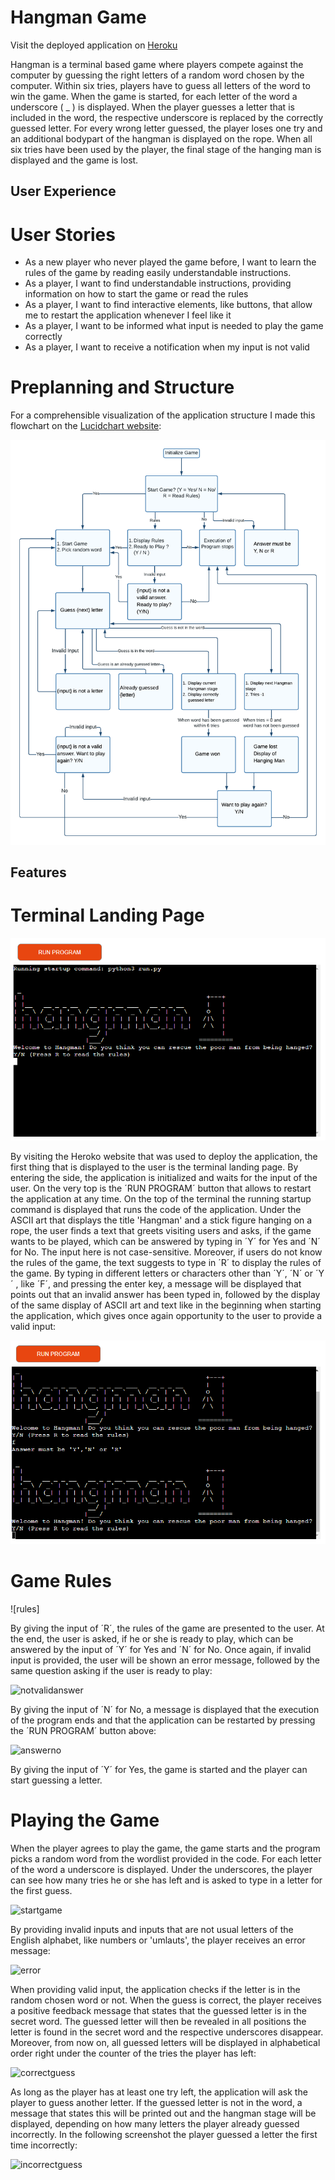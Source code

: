 # Hangman Game

Visit the deployed application on [Heroku](https://hangman-by-herfri-1d96d392125d.herokuapp.com/)

Hangman is a terminal based game where players compete against the computer by guessing the right letters of a random word chosen by the computer. Within six tries, players have to guess all letters of the word to win the game. When the game is started, for each letter of the word a underscore ( _ ) is displayed. When the player guesses a letter that is included in the word, the respective underscore is replaced by the correctly guessed letter. For every wrong letter guessed, the player loses one try and an additional bodypart of the hangman is displayed on the rope. When all six tries have been used by the player, the final stage of the hanging man is displayed and the game is lost.

## User Experience
# User Stories
* As a new player who never played the game before, I want to learn the rules of the game by reading easily understandable instructions.
* As a player, I want to find understandable instructions, providing information on how to start the game or read the rules
* As a player, I want to find interactive elements, like buttons, that allow me to restart the application whenever I feel like it
* As a player, I want to be informed what input is needed to play the game correctly
* As a player, I want to receive a notification when my input is not valid

# Preplanning and Structure
For a comprehensible visualization of the application structure I made this flowchart on the [Lucidchart website](https://www.lucidchart.com/pages/landing?utm_source=google&utm_medium=cpc&utm_campaign=_chart_en_tier1_mixed_search_brand_exact_&km_CPC_CampaignId=1490375427&km_CPC_AdGroupID=55688909257&km_CPC_Keyword=lucid%20chart&km_CPC_MatchType=e&km_CPC_ExtensionID=&km_CPC_Network=g&km_CPC_AdPosition=&km_CPC_Creative=442433236001&km_CPC_TargetID=kwd-55720648523&km_CPC_Country=9044294&km_CPC_Device=c&km_CPC_placement=&km_CPC_target=&gclid=Cj0KCQjw84anBhCtARIsAISI-xdxDXtOxQFpn7lv1WJ7UmkNvllJ2ZjPF05InfeNfMNl2-dFll3VTHEaAsT0EALw_wcB):

![flowchart](https://github.com/HerFri/hangman/blob/main/readmeimages/flowchart.png?raw=true)

## Features
# Terminal Landing Page
![landingpage](https://github.com/HerFri/hangman/blob/main/readmeimages/landingpage.PNG?raw=true)

By visiting the Heroko website that was used to deploy the application, the first thing that is displayed to the user is the terminal landing page. By entering the side, the application is initialized and waits for the input of the user. On the very top is the ´RUN PROGRAM´ button that allows to restart the application at any time. On the top of the terminal the running startup command is displayed that runs the code of the application. Under the ASCII art that displays the title  'Hangman' and a stick figure hanging on a rope, the user finds a text that greets visiting users and asks, if the game wants to be played, which can be answered by typing in ´Y´ for Yes and ´N´ for No. The input here is not case-sensitive. Moreover, if users do not know the rules of the game, the text suggests to type in ´R´ to display the rules of the game. By typing in different letters or characters other than ´Y´, ´N´ or ´Y´ , like ´F´, and pressing the enter key, a message will be displayed that points out that an invalid answer has been typed in, followed by the display of the same display of ASCII art and text like in the beginning when starting the application, which gives once again opportunity to the user to provide a valid input:

![wronganswer](https://github.com/HerFri/hangman/blob/main/readmeimages/wronganswer.PNG?raw=true)

# Game Rules
![rules]

By giving the input of ´R´, the rules of the game are presented to the user. At the end, the user is asked, if he or she is ready to play, which can be answered by the input of ´Y´ for Yes and ´N´ for No. Once again, if invalid input is provided, the user will be shown an error message, followed by the same question asking if the user is ready to play:

![notvalidanswer]()

By giving the input of ´N´ for No, a message is displayed that the execution of the program ends and that the application can be restarted by pressing the ´RUN PROGRAM´ button above: 

![answerno]()

By giving the input of ´Y´ for Yes, the game is started and the player can start guessing a letter.

# Playing the Game

When the player agrees to play the game, the game starts and the program picks a random word from the wordlist provided in the code. For each letter of the word a underscore is displayed. Under the underscores, the player can see how many tries he or she has left and is asked to type in a letter for the first guess. 

![startgame]()

By providing invalid inputs and inputs that are not usual letters of the English alphabet, like numbers or 'umlauts', the player receives an error message:

![error]()

When providing valid input, the application checks if the letter is in the random chosen word or not. When the guess is correct, the player receives a positive feedback message that states that the guessed letter is in the secret word. The guessed letter will then be revealed in all positions the letter is found in the secret word and the respective underscores disappear. Moreover, from now on, all guessed letters will be displayed in alphabetical order right under the counter of the tries the player has left:

![correctguess]()

As long as the player has at least one try left, the application will ask the player to guess another letter. If the guessed letter is not in the word, a message that states this will be printed out and the hangman stage will be displayed, depending on how many letters the player already guessed incorrectly. In the following screenshot the player guessed a letter the first time incorrectly:

![incorrectguess]()

